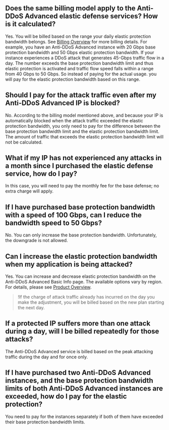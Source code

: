 [//]: # (chinagitpath:XXXXX)

## Does the same billing model apply to the Anti-DDoS Advanced elastic defense services? How is it calculated?
Yes. You will be billed based on the range your daily elastic protection bandwidth belongs. See [Billing Overview](https://cloud.tencent.com/document/product/1014/31100) for more billing details.
For example, you have an Anti-DDoS Advanced instance with 20 Gbps base protection bandwidth and 50 Gbps elastic protection bandwidth. If your instance experiences a DDoS attack that generates 45-Gbps traffic flow in a day. The number exceeds the base protection bandwidth limit and thus elastic protection is activated and traffic flow speed falls within a range from 40 Gbps to 50 Gbps.  So instead of paying for the actual usage. 
you will pay for the elastic protection bandwidth based on this range. 

## Should I pay for the attack traffic even after my Anti-DDoS Advanced IP is blocked?
No. According to the billing model mentioned above, and because your IP is automatically blocked when the attack traffic exceeded the elastic protection bandwidth, you only need to pay for the difference between the base protection bandwidth limit and the elastic protection bandwidth limit.  The amount of traffic that exceeds the elastic protection bandwidth limit will not be calculated. 

## What if my IP has not experienced any attacks in a month since I purchased the elastic defense service, how do I pay?
In this case, you will need to pay the monthly fee for the base defense; no extra charge will apply.

## If I have purchased base protection bandwidth with a speed of 100 Gbps, can I reduce the bandwidth speed to 50 Gbps?
No. You can only increase the base protection bandwidth. Unfortunately, the downgrade is not allowed.

## Can I increase the elastic protection bandwidth when my application is being attacked?
Yes. You can increase and decrease elastic protection bandwidth on the Anti-DDoS Advanced Basic Info page. The available options vary by region. For details, please see [Product Overview](https://cloud.tencent.com/document/product/1014/31091).
>!If the charge of attack traffic already has incurred on the day you make the adjustment, you will be billed based on the new plan starting the next day.

## If a protected IP suffers more than one attack during a day, will I be billed repeatedly for those attacks?
The Anti-DDoS Advanced service is billed based on the peak attacking traffic during the day and for once only.

## If I have purchased two Anti-DDoS Advanced instances, and the base protection bandwidth limits of both Anti-DDoS Advanced instances are exceeded, how do I pay for the elastic protection?
You need to pay for the instances separately if both of them have exceeded their base protection bandwidth limits.
